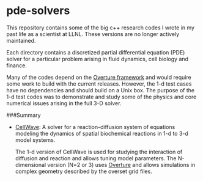 pde-solvers
===========

This repository contains some of the big c++ research codes I wrote in my past life as a scientist at LLNL. These versions are no longer actively maintained.

Each directory contains a discretized partial differential equation (PDE) solver for a particular problem arising in fluid dynamics, cell biology and finance. 

Many of the codes depend on the [Overture framework](http://www.overtureframework.org/) and would require some work to build with the current releases. However, the 1-d test cases have no dependencies and should build on a Unix box. The purpose of the 1-d test codes was to demonstrate and study some of the physics and core numerical issues arising in the full 3-D solver.

###Summary
- [CellWave](https://github.com/petrifast/pde-solvers/tree/master/CellWave):  A solver for a reaction-diffusion system of equations modeling the dynamics of spatial biochemical reactions in 1-d to 3-d model systems. 

  The 1-d version of CellWave is used for studying the interaction of diffusion and reaction and allows tuning model parameters. The N-dimensional version (N=2 or 3) uses [Overture](http://www.overtureframework.org/) and allows simulations in complex geometry described by the overset grid files.

